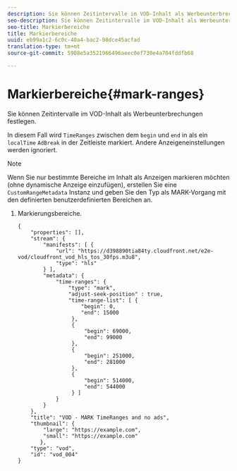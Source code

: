 ```yaml
---
description: Sie können Zeitintervalle im VOD-Inhalt als Werbeunterbrechungen festlegen.
seo-description: Sie können Zeitintervalle im VOD-Inhalt als Werbeunterbrechungen festlegen.
seo-title: Markierbereiche
title: Markierbereiche
uuid: eb99a1c2-6c0c-40a4-bac2-98dce45acfad
translation-type: tm+mt
source-git-commit: 5908e5a3521966496aeec0ef730e4a704fddfb68

---
```



# Markierbereiche{#mark-ranges}

Sie können Zeitintervalle im VOD-Inhalt als Werbeunterbrechungen festlegen.

In diesem Fall wird `TimeRanges` zwischen dem `begin` und `end` in als ein `localTime` `AdBreak` in der Zeitleiste markiert. Andere Anzeigeneinstellungen werden ignoriert.

>[!NOTE]
>
>Wenn Sie nur bestimmte Bereiche im Inhalt als Anzeigen markieren möchten (ohne dynamische Anzeige einzufügen), erstellen Sie eine `CustomRangeMetadata` Instanz und geben Sie den Typ als MARK-Vorgang mit den definierten benutzerdefinierten Bereichen an.

1. Markierungsbereiche.

   ```
   {   
       "properties": [],
       "stream": {
           "manifests": [ {
               "url": "https://d398890tia84ty.cloudfront.net/e2e-vod/cloudfront_vod_hls_tos_30fps.m3u8",
               "type": "hls"
           } ],
           "metadata": {
               "time-ranges": {
                   "type": "mark",
                   "adjust-seek-position" : true,   
                   "time-range-list": [ {
                       "begin": 0,
                       "end": 15000
                    },
                    {
                        "begin": 69000,
                        "end": 99000
                    },
                    {
                        "begin": 251000,
                        "end": 281000
                    },
                    {
                        "begin": 514000,
                        "end": 544000
                    } ]
               }
           }           
       },   
       "title": "VOD - MARK TimeRanges and no ads",
       "thumbnail": {
           "large": "https://example.com",
           "small": "https://example.com"
          },
       "type": "vod",
       "id": "vod_004"
   }
   ```

